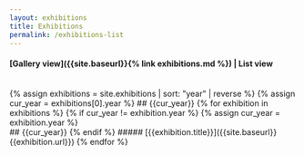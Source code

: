 ```yaml
---
layout: exhibitions
title: Exhibitions
permalink: /exhibitions-list
---
```


#### [Gallery view]({{site.baseurl}}{% link exhibitions.md %}) | List view
<br>
{% assign exhibitions = site.exhibitions | sort: "year" | reverse %}
{% assign cur_year = exhibitions[0].year %}
## {{cur_year}}
{% for exhibition in exhibitions %}
  {% if cur_year != exhibition.year %}
    {% assign cur_year = exhibition.year %}
<br>
## {{cur_year}}
  {% endif %}
##### [{{exhibition.title}}]({{site.baseurl}}{{exhibition.url}})
{% endfor %}
